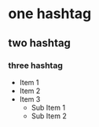 # one hashtag

## two hashtag

### three hashtag



- Item 1
- Item 2
- Item 3
  - Sub Item 1
  - Sub Item 2